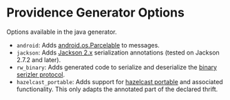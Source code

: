 Providence Generator Options
============================

Options available in the java generator.

- `android`: Adds [android.os.Parcelable](options-android.html)
  to messages.
- `jackson`: Adds [Jackson 2.x](options-jackson.html) serialization
  annotations (tested on Jackson 2.7.2 and later).
- `rw_binary`: Adds generated code to serialize and deserialize the
  [binary serizler protocol](serializer-binary.html).
- `hazelcast_portable`: Adds support for
  [hazelcast portable](options-hazelcast.html) and associated functionality.
  This only adapts the annotated part of the declared thrift.
